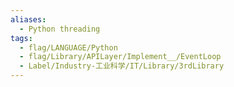 ```yaml
---
aliases:
  - Python threading
tags:
  - flag/LANGUAGE/Python
  - flag/Library/APILayer/Implement__/EventLoop
  - Label/Industry-工业科学/IT/Library/3rdLibrary
---
```


